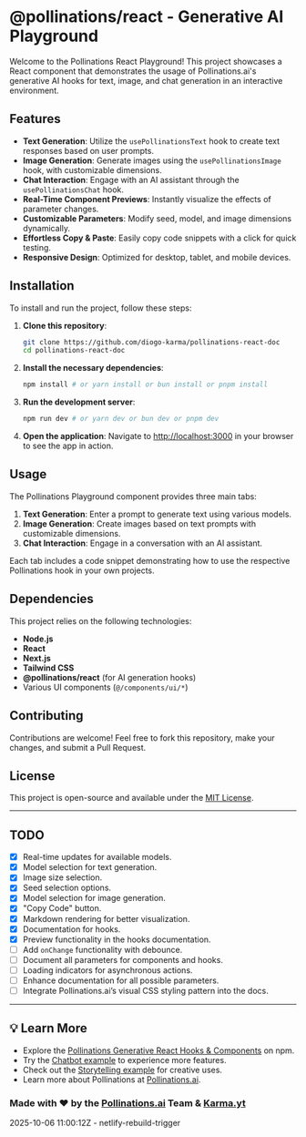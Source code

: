 # @pollinations/react - Generative AI Playground

Welcome to the Pollinations React Playground! This project showcases a React component that demonstrates the usage of Pollinations.ai's generative AI hooks for text, image, and chat generation in an interactive environment.

## Features

- **Text Generation**: Utilize the `usePollinationsText` hook to create text responses based on user prompts.
- **Image Generation**: Generate images using the `usePollinationsImage` hook, with customizable dimensions.
- **Chat Interaction**: Engage with an AI assistant through the `usePollinationsChat` hook.
- **Real-Time Component Previews**: Instantly visualize the effects of parameter changes.
- **Customizable Parameters**: Modify seed, model, and image dimensions dynamically.
- **Effortless Copy & Paste**: Easily copy code snippets with a click for quick testing.
- **Responsive Design**: Optimized for desktop, tablet, and mobile devices.


## Installation

To install and run the project, follow these steps:

1. **Clone this repository**:
   ```bash
   git clone https://github.com/diogo-karma/pollinations-react-doc
   cd pollinations-react-doc
   ```

2. **Install the necessary dependencies**:
   ```bash
   npm install # or yarn install or bun install or pnpm install
   ```

3. **Run the development server**:
   ```bash
   npm run dev # or yarn dev or bun dev or pnpm dev
   ```

4. **Open the application**:
   Navigate to [http://localhost:3000](http://localhost:3000) in your browser to see the app in action.

## Usage

The Pollinations Playground component provides three main tabs:

1. **Text Generation**: Enter a prompt to generate text using various models.
2. **Image Generation**: Create images based on text prompts with customizable dimensions.
3. **Chat Interaction**: Engage in a conversation with an AI assistant.

Each tab includes a code snippet demonstrating how to use the respective Pollinations hook in your own projects.

## Dependencies

This project relies on the following technologies:

- **Node.js**
- **React**
- **Next.js**
- **Tailwind CSS**
- **@pollinations/react** (for AI generation hooks)
- Various UI components (`@/components/ui/*`)

## Contributing

Contributions are welcome! Feel free to fork this repository, make your changes, and submit a Pull Request.

## License

This project is open-source and available under the [MIT License](./LICENSE).

---

## TODO

- [X] Real-time updates for available models.
- [X] Model selection for text generation.
- [X] Image size selection.
- [X] Seed selection options.
- [X] Model selection for image generation.
- [X] "Copy Code" button.
- [X] Markdown rendering for better visualization.
- [X] Documentation for hooks.
- [X] Preview functionality in the hooks documentation.
- [ ] Add `onChange` functionality with debounce.
- [ ] Document all parameters for components and hooks.
- [ ] Loading indicators for asynchronous actions.
- [ ] Enhance documentation for all possible parameters.
- [ ] Integrate Pollinations.ai’s visual CSS styling pattern into the docs.

---

## 💡 Learn More

- Explore the [Pollinations Generative React Hooks & Components](https://www.npmjs.com/package/@pollinations/react) on npm.
- Try the [Chatbot example](https://karma.pollinations.ai) to experience more features.
- Check out the [Storytelling example](https://storytelling.karma.yt/) for creative uses.
- Learn more about Pollinations at [Pollinations.ai](https://pollinations.ai).

### Made with ❤️ by the [Pollinations.ai](https://pollinations.ai) Team & [Karma.yt](https://karma.yt)
2025-10-06 11:00:12Z - netlify-rebuild-trigger
